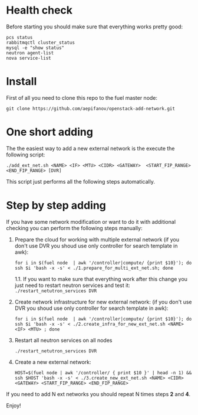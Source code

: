 # Health check

Before starting you should make sure that everything works pretty good:
```
pcs status
rabbitmqctl cluster_status
mysql -e "show status"
neutron agent-list
nova service-list
```

# Install
First of all you need to clone this repo to the fuel master node:
```
git clone https://github.com/aepifanov/openstack-add-network.git
```

# One short adding
The the easiest way to add a new external network is the execute the following script:
```
./add_ext_net.sh <NAME> <IF> <MTU> <CIDR> <GATEWAY>  <START_FIP_RANGE> <END_FIP_RANGE> [DVR]
```
This script just performs all the following steps automatically.

# Step by step adding
If you have some network modification or want to do it with additional checking you can
perform the following steps manually:

1. Prepare the cloud for working with multiple external network
   (if you don't use DVR you shoud use only controller for search template in awk):
    ```
    for i in $(fuel node  | awk '/controller|compute/ {print $10}'); do ssh $i 'bash -x -s' < ./1.prepare_for_multi_ext_net.sh; done
    ```

    1.1. If you want to make sure that everything work after this change you just need to
         restart neutron services and test it:
         ```
         ./restart_netutron_services DVR
         ```

2. Create network infrastructure for new external network:
   (if you don't use DVR you shoud use only controller for search template in awk):
   ```
   for i in $(fuel node  | awk '/controller|compute/ {print $10}'); do ssh $i 'bash -x -s' < ./2.create_infra_for_new_ext_net.sh <NAME> <IF> <MTU> ; done
   ```

3. Restart all neutron services on all nodes
    ```
    ./restart_netutron_services DVR
    ```

4. Create a new external network:
    ```
    HOST=$(fuel node | awk '/controller/ { print $10 }' | head -n 1) && ssh $HOST 'bash -x -s' < ./3.create_new_ext_net.sh <NAME> <CIDR> <GATEWAY> <START_FIP_RANGE> <END_FIP_RANGE>
    ```

If you need to add N ext networks you should repeat N times steps **2** and **4**.

Enjoy!



